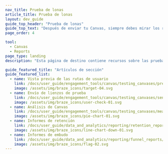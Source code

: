 ```yaml
---
nav_title: Prueba de lonas
article_title: Prueba de lonas
layout: dev_guide
guide_top_header: "Prueba de lonas"
guide_top_text: "Después de enviar tu Canvas, siempre debes mirar los resultados para asegurarte de que tu Canvas ha ido bien y afectará positivamente a tus futuros mensajes.<br><br> Aquí encontrarás recursos sobre análisis de Canvas y otros informes que te ayudarán a medir la eficacia de tus mensajes para tus usuarios."
page_order: 4

tool: 
  - Canvas
  - Reports
page_type: landing
description: "Esta página de destino contiene recursos sobre las pruebas de Canvas, incluidos artículos sobre el envío de lienzos de prueba, análisis de Canvas, informes de retención e informes de embudo."

guide_featured_title: "Artículos de sección"
guide_featured_list:
  - name: Vista previa de las rutas de usuario
    link: /docs/user_guide/engagement_tools/canvas/testing_canvases/preview_user_paths/
    image: /assets/img/braze_icons/target-04.svg
  - name: Envío de lienzos de prueba
    link: /docs/user_guide/engagement_tools/canvas/testing_canvases/sending_test_canvases/
    image: /assets/img/braze_icons/user-check-01.svg
  - name: Análisis de Canvas
    link: /docs/user_guide/engagement_tools/canvas/testing_canvases/measuring_and_testing_with_canvas_analytics/
    image: /assets/img/braze_icons/pie-chart-01.svg
  - name: Informes de retención
    link: /docs/user_guide/data_and_analytics/reporting/retention_reports/
    image: /assets/img/braze_icons/line-chart-down-01.svg
  - name: Informes de embudo
    link: /docs/user_guide/data_and_analytics/reporting/funnel_reports/
    image: /assets/img/braze_icons/flag-02.svg
---
```

